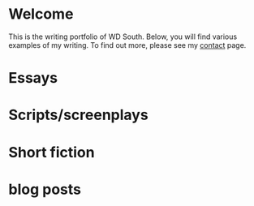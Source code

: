 <link rel="me" href="https://plasmatrap.com/@wdsouth">

# Welcome

This is the writing portfolio of WD South. Below, you will find various examples of my writing. To find out more, please see my [contact](contact.md) page. 

# Essays

# Scripts/screenplays

# Short fiction

# blog posts
